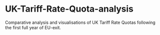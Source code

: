 # UK-Tariff-Rate-Quota-analysis
Comparative analysis and visualisations of UK Tariff Rate Quotas following the first full year of EU-exit. 
